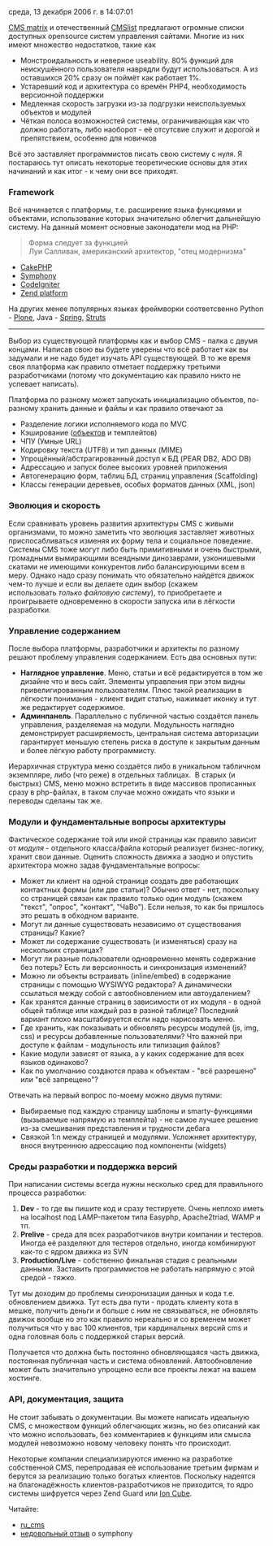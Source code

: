 среда, 13 декабря 2006 г. в 14:07:01

[CMS matrix](http://www.cmsmatrix.org/matrix/cms-matrix) и отечественный [CMSlist](http://cmslist.ru/) предлагают огромные списки доступных opensource систем управления сайтами. Многие из них имеют множество недостатков, такие как

- Монстроидальность и неверное useability. 80% функций для неискушённого пользователя наврядли будут использоваться. А из оставшихся 20% сразу он поймёт как работает 1%.
- Устаревший код и архитектура со времён PHP4, необходимость версионной поддержки
- Медленная скорость загрузки из-за подгрузки неиспользуемых объектов и модулей
- Чёткая полоса возможностей системы, ограничивающая как что должно работать, либо наоборот - её отсутсвие служит и дорогой и препятствием, особенно для новичков

Всё это заставляет программистов писать свою систему с нуля. Я постараюсь тут описать некоторые теоретические основы для этих начинаний и как итог - к чему они все приходят.

### Framework

Всё начинается с платформы, т.е. расширение языка функциями и объектами, использование которых значительно облегчит дальнейшую систему. На данный момент основные законодатели мод на PHP:

> Форма следует за функцией  
> Луи Салливан, американский архитектор, "отец модернизма"

- [CakePHP](http://www.cakephp.org/)
- [Symphony](http://www.symfony-project.com/)
- [CodeIgniter](http://www.codeigniter.com/)
- [Zend platform](http://www.zend.com/en/products/platform/)

На других менее популярных языках фреймворки соответсвенно Python - [Plone](http://plone.org/), Java - [Spring](http://www.springframework.org/), [Struts](http://struts.apache.org/1.x/)

---

Выбор из существующей платформы как и выбор CMS - палка с двумя концами. Написав свою вы будете уверены что всё работает как вы задумали и не надо будет изучать API существующей. В то же время своя платформа как правило отметает поддержку третьими разработчиками (потому что документацию как правило никто не успевает написать).

Платформа по разному может запускать инициализацию объектов, по-разному хранить данные и файлы и как правило отвечают за

- Разделение логики исполняемого кода по MVC
- Кэширование ([объектов](http://www.danga.com/memcached/) и темплейтов)
- ЧПУ (Умные URL)
- Кодировку текста (UTF8) и тип данных (MIME)
- Упрощённый/абстрагированный доступ к БД (PEAR DB2, ADO DB)
- Адрессацию и запуск более высоких уровней приложения
- Автогенерацию форм, таблиц БД, страниц управления (Scaffolding)
- Классы генерации деревьев, особых форматов данных (XML, json)

### Эволюция и скорость

Если сравнивать уровень развития архитектуры CMS с живыми организмами, то можно заметить что эволюция заставляет животных приспосабливаться изменяя их форму тела и социальное поведение. Системы CMS тоже могут либо быть примитивными и очень быстрыми, громадными вымирающими всеядными динозаврами, узконишевыми скатами не имеющими конкурентов либо балансирующими всем в меру. Однако надо сразу понимать что обязательно найдётся движок чем-то лучше и если вы делаете один выбор (скажем использовать _только файловую систему_), то приобретаете и проигрываете одновременно в скорости запуска или в лёгкости разработки.

### Управление содержанием  

После выбора платформы, разработчики и архитекты по разному решают проблему управления содержанием. Есть два основных пути:

- **Наглядное управление**. Меню, статьи и всё редактируется в том же дизайне что и весь сайт. Элементы управления при этом видны привелигированным пользователям. Плюс такой реализации в лёгкости понимания - клиент видит статью, нажимает иконку и тут же редактирует содержимое.
- **Админпанель**. Параллельно с публичной частью создаётся панель управления, разделяемая на модули. Модульность наглядно демонстрирует расширяемость, центральная система авторизации гарантирует меньшую степень риска в доступе к закрытым данным и более лёгкую работу программисту.

Иерархичная структура меню создаётся либо в уникальном табличном экземпляре, либо (что реже) в отдельных таблицах.  В старых (и быстрых) CMS, меню можно встретить в виде массивов прописанных сразу в php-файлах, в таком случае можно ожидать что языки и переводы сделаны так же.

### Модули и фундаментальные вопросы архитектуры  

Фактическое содержание той или иной страницы как правило зависит от _модуля_ - отдельного класса/файла который реализует бизнес-логику, хранит свои данные. Оценить сложность движка а заодно и опустить архитектора можно задав фундаментальные вопросы:

- Может ли клиент на одной странице создать две работающих контактных формы (или две статьи)? Обычно ответ - нет, поскольку со страницей связан как правило только один модуль (скажем "текст", "опрос", "контакт", "ЧаВо"). Если нельзя, то как бы пришлось это решать в обходном варианте.
- Могут ли данные существовать независимо от существования страницы? Какие?
- Может ли содержание существовать (и изменяться) сразу на нескольких страницах?
- Могут ли разные пользователи одновременно менять содержание без потерь? Есть ли версионность и синхронизация изменений?
- Можно ли объекты встраивать (inline/embed) в содержание страницы с помощью WYSIWYG редактора? А динамически ссылаться между собой с автообновлением или автоудалением?
- Как хранятся данные страниц в зависимости от их модуля - в одной общей таблице или каждый раз в разной таблице? Последний вариант плохо масштабируется если надо нарисовать меню.
- Где хранить, как показывать и обновлять ресурсы модулей (js, img, css) и ресурсы добавленные пользователями? Что важней при доступе к файлам - модульность или типизация файлов?
- Какие модули зависят от языка, а у каких содержание для всех языков одинаково?
- Как по умолчанию создаются права к объектам - "всё разрешено" или "всё запрещено"?

Отвечать на первый вопрос по-моему можно двумя путями:

- Выбираемые под каждую страницу шаблоны и smarty-функциями (вызываемые напрямую из темплейта) - не самое лучшее решение из-за смешивания представления и трудности дебага
- Связкой 1:n между страницей и модулями. Усложняет архитектуру, внося внутреннюю адрессацию под компоненты (widgets)

### Среды разработки и поддержка версий  

При написании системы всегда нужны несколько сред для правильного процесса разработки:

1. **Dev** - то где вы пишите код и сразу тестируете. Очень неплохо иметь на localhost под LAMP-пакетом типа Easyphp, Apache2triad, WAMP и тп.
2. **Prelive** - среда для всех разработчиков внутри компании и тестеров. Иногда её разделяют для тестеров отдельно, иногда комбинируют как-то с ядром движка из SVN
3. **Production/Live** - собственно финальная стадия с реальными данными. Заставить программистов не работать напрямую с этой средой - тяжко.

Тут мы доходим до проблемы синхронизации данных и кода т.е. обновлением движка. Тут есть два пути - продать клиенту кота в мешке, получить деньги и больше с ним не связываться, не обновлять движок вообще но это как правило нереально и со временем может получиться что у вас 100 клиентов, три кардинальных версий cms и одна головная боль с поддержкой старых версий.

Получается что должна быть постоянно обновляющаяся часть движка, постоянная публичная часть и система обновлений. Автообновление может быть значительно упрощено если все проекты лежат на вашем хостинге.

### API, документация, защита  

Не стоит забывать о документации. Вы можете написать идеальную CMS, с множеством функций облегчающих жизнь, но без описаний как что можно использовать, без комментариев к функциям или смысла модулей невозможно новому человеку понять что происходит.

Некоторые компании специализируются именно на разработке собственной CMS, перепродавая её использование третьим фирмам и берутся за реализацию только богатых клиентов. Поскольку надеятся на благонадёжность клиентов-разработчиков не приходится, то ядро системы шифруется через Zend Guard или [Ion Cube](http://www.ioncube.com/).

Читайте:

- [ru_cms](http://community.livejournal.com/ru_cms/)
- [недовольный отзыв](http://chelovek.com.ua/2009/04/06/%D1%81%D0%B8%D0%BC%D1%84%D0%BE%D0%BD%D0%B8%D1%8F-%D0%BD%D0%B5-%D0%B7%D0%B0%D0%B7%D0%B2%D1%83%D1%87%D0%B0%D0%BB%D0%B0-symfony-%D0%BD%D0%B5-%D0%BF%D0%BE%D0%BD%D1%80%D0%B0%D0%B2%D0%B8%D0%BB%D1%81%D1%8F/) о symphony